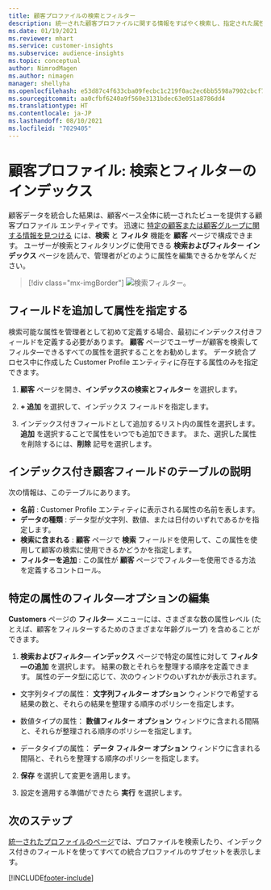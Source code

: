 ```yaml
---
title: 顧客プロファイルの検索とフィルター
description: 統一された顧客プロファイルに関する情報をすばやく検索し、指定された属性をフィルタ―します。
ms.date: 01/19/2021
ms.reviewer: mhart
ms.service: customer-insights
ms.subservice: audience-insights
ms.topic: conceptual
author: NimrodMagen
ms.author: nimagen
manager: shellyha
ms.openlocfilehash: e53d87c4f633cba09fecbc1c219f0ac2ec6bb5598a7902cbcf7398d26d6d7c6b
ms.sourcegitcommit: aa0cfbf6240a9f560e3131bdec63e051a8786dd4
ms.translationtype: HT
ms.contentlocale: ja-JP
ms.lasthandoff: 08/10/2021
ms.locfileid: "7029405"
---
```

# <a name="customer-profiles-search--filter-index"></a>顧客プロファイル: 検索とフィルターのインデックス

顧客データを統合した結果は、顧客ベース全体に統一されたビューを提供する顧客プロファイル エンティティです。 迅速に [特定の顧客または顧客グループに関する情報を見つける](customer-profiles.md) には、**検索** と **フィルタ** 機能を **顧客** ページで構成できます。 ユーザーが検索とフィルタリングに使用できる **検索およびフィルター インデックス** ページを読んで、管理者がどのように属性を編集できるかを学んください。

> [!div class="mx-imgBorder"]
> ![検索フィルター。](media/search-filter.png "検索フィルター")

## <a name="add-fields-and-specify-attributes"></a>フィールドを追加して属性を指定する

検索可能な属性を管理者として初めて定義する場合、最初にインデックス付きフィールドを定義する必要があります。 **顧客** ページでユーザーが顧客を検索してフィルタ―できるすべての属性を選択することをお勧めします。 データ統合プロセス中に作成した Customer Profile エンティティに存在する属性のみを指定できます。

1. **顧客** ページを開き、**インデックスの検索とフィルター** を選択します。

2. **+ 追加** を選択して、インデックス フィールドを指定します。

3. インデックス付きフィールドとして追加するリスト内の属性を選択します。 **追加** を選択することで属性をいつでも追加できます。 また、選択した属性を削除するには、**削除** 記号を選択します。

## <a name="explore-the-indexed-customer-fields-table"></a>インデックス付き顧客フィールドのテーブルの説明

次の情報は、このテーブルにあります。

- **名前** : Customer Profile エンティティに表示される属性の名前を表します。
- **データの種類** : データ型が文字列、数値、または日付のいずれであるかを指定します。
- **検索に含まれる** : **顧客** ページで **検索** フィールドを使用して、この属性を使用して顧客の検索に使用できるかどうかを指定します。
- **フィルターを追加** : この属性が **顧客** ページでフィルタ―を使用できる方法を定義するコントロール。

## <a name="editing-filtering-options-for-a-given-attribute"></a>特定の属性のフィルタ―オプションの編集

**Customers** ページの **フィルタ―** メニューには、さまざまな数の属性レベル (たとえば、顧客をフィルターするためのさまざまな年齢グループ) を含めることができます。

1.  **検索およびフィルタ― インデックス** ページで特定の属性に対して **フィルタ―の追加** を選択します。 結果の数とそれらを整理する順序を定義できます。 属性のデータ型に応じて、次のウィンドウのいずれかが表示されます。

- 文字列タイプの属性： **文字列フィルター オプション** ウィンドウで希望する結果の数と、それらの結果を整理する順序のポリシーを指定します。

- 数値タイプの属性： **数値フィルター オプション** ウィンドウに含まれる間隔と、それらが整理される順序のポリシーを指定します。

- データタイプの属性： **データ フィルター オプション** ウィンドウに含まれる間隔と、それらを整理する順序のポリシーを指定します。

2. **保存** を選択して変更を適用します。

3. 設定を適用する準備ができたら **実行** を選択します。

## <a name="next-steps"></a>次のステップ

[統一されたプロファイルのページ](customer-profiles.md)では、プロファイルを検索したり、インデックス付きのフィールドを使ってすべての統合プロファイルのサブセットを表示します。


[!INCLUDE[footer-include](../includes/footer-banner.md)]